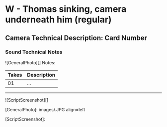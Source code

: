 # W - Thomas sinking, camera underneath him (regular)

## Camera Technical Description: Card Number

### Sound Technical Notes

![GeneralPhoto][]
Notes: 

| Takes | Description |
|:---|:----|
| 01 | ... |

----

![ScriptScreenshot][]


[GeneralPhoto]: images/.JPG align=left

[ScriptScreenshot]: 